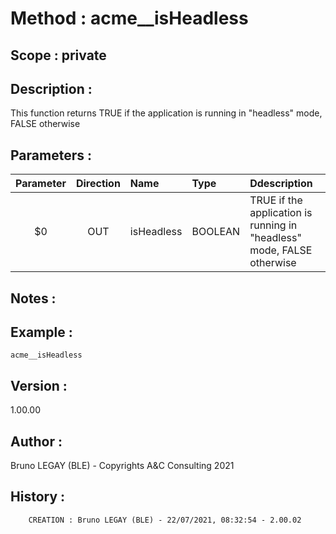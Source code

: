 ﻿# **Method :** acme__isHeadless## **Scope :** private## **Description :** This function returns TRUE if the application is running in "headless" mode, FALSE otherwise## **Parameters :** | Parameter | Direction | Name | Type | Ddescription | |:----:|:----:|:----|:----|:----| | $0 | OUT | isHeadless | BOOLEAN | TRUE if the application is running in "headless" mode, FALSE otherwise | ## **Notes :** ## **Example :** ```acme__isHeadless```## **Version :** 1.00.00## **Author :** Bruno LEGAY (BLE) - Copyrights A&C Consulting 2021## **History :**          CREATION : Bruno LEGAY (BLE) - 22/07/2021, 08:32:54 - 2.00.02